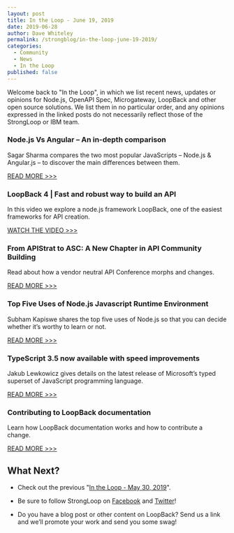 ```yaml
---
layout: post
title: In the Loop - June 19, 2019
date: 2019-06-28
author: Dave Whiteley
permalink: /strongblog/in-the-loop-june-19-2019/
categories:
  - Community
  - News
  - In the Loop
published: false
---
```


Welcome back to "In the Loop", in which we list recent news, updates or opinions for Node.js, OpenAPI Spec, Microgateway, LoopBack and other open source solutions. We list them in no particular order, and any opinions expressed in the linked posts do not necessarily reflect those of the StrongLoop or IBM team.
<!--more-->



### Node.js Vs Angular – An in-depth comparison

Sagar Sharma compares the two most popular JavaScripts – Node.js & Angular.js – to discover the main differences between them.

[READ MORE >>>](https://jaxenter.com/node-js-vs-angular-depth-comparison-159129.html)

### LoopBack 4 | Fast and robust way to build an API

In this video we explore a node.js framework LoopBack, one of the easiest frameworks for API creation. 

[WATCH THE VIDEO >>>](https://www.youtube.com/watch?v=jQ6abvNmQiA)

### From APIStrat to ASC: A New Chapter in API Community Building

Read about how a vendor neutral API Conference morphs and changes.

[READ MORE >>>](https://area67.org/2019/06/07/from-apistrat-to-asc-a-new-chapter-in-api-community-building/)

### Top Five Uses of Node.js Javascript Runtime Environment 

Subham Kapiswe shares the top five uses of Node.js so that you can decide whether it’s worthy to learn or not.

[READ MORE >>>](https://www.technotification.com/2019/05/top-five-uses-of-node-js-javascript-runtime-environment.html)

### TypeScript 3.5 now available with speed improvements

Jakub Lewkowicz gives details on the latest release of Microsoft’s typed superset of JavaScript programming language.

[READ MORE >>>](https://sdtimes.com/msft/typescript-3-5-now-available-with-speed-improvements/)

### Contributing to LoopBack documentation

Learn how LoopBack documentation works and how to contribute a change.

[READ MORE >>>](https://loopback.io/doc/en/contrib/doc-contrib.html)

## What Next?

* Check out the previous "[In the Loop - May 30, 2019](https://strongloop.com/strongblog/in-the-loop-may-30-2019/)".

* Be sure to follow StrongLoop on [Facebook](https://www.facebook.com/strongloop/) and [Twitter](https://twitter.com/StrongLoop)!

* Do you have a blog post or other content on LoopBack? Send us a link and we’ll promote your work and send you some swag!
